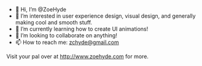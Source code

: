 - 👋 Hi, I’m @ZoeHyde
- 👀 I’m interested in user experience design, visual design, and generally making cool and smooth stuff.
- 🌱 I’m currently learning how to create UI animations!
- 💞️ I’m looking to collaborate on anything!
- 📫 How to reach me: zchyde@gmail.com 

Visit your pal over at http://www.zoehyde.com for more.

<!---
ZoeHyde/ZoeHyde is a ✨ special ✨ repository because its `README.md` (this file) appears on your GitHub profile.
You can click the Preview link to take a look at your changes.
--->
